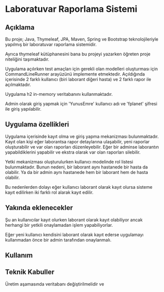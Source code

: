 # Laboratuvar Raporlama Sistemi

## Açıklama

Bu proje; Java, Thymeleaf,  JPA, Maven, Spring ve Bootstrap teknolojileriyle
yapılmış bir laboratuvar raporlama sistemidir.    

Ayrıca thymeleaf kütüphanesini bana bu projeyi yazarken öğreten proje niteliğini taşımaktadır.

Uygulama açılırken test amaçları için gerekli olan modelleri oluşturması için 
CommandLineRunner arayüzünü implemente etmektedir. Açıldığında içerisinde 2 farklı kullanıcı (biri laborant diğeri hasta)
ve 2 farklı rapor ile açılmaktadır.

Uygulama h2 in-memory veritabanını kullanmaktadır.

Admin olarak giriş yapmak için 'YunusEmre' kullanıcı adı ve 'fplanet' şifresi ile giriş yapılabilir.

## Uygulama özellikleri
Uygulama içerisinde kayıt olma ve giriş yapma mekanizması bulunmaktadır.
Kayıt olan kişi eğer laborantsa rapor detaylarına ulaşabilir, yeni raporlar oluşturabilir ve
var olan raporları düzenleyebilir. Eğer bir adminse laborantın yapabildiklerini yapabilir ve ekstra olarak
var olan raporları silebilir.  

Yetki mekanizması oluşturulurken kullanıcı modelinde rol listesi bulunmaktadır. 
Bunun nedeni, bir laborant aynı hastanede bir hasta da olabilir. Ya da bir admin
aynı hastanede hem bir laborant hem de hasta olabilir.  

Bu nedenlerden dolayı eğer kullanıcı laborant olarak kayıt olursa 
sisteme kayıt edilirken iki farklı rol alarak kayıt edilir.


## Yakında eklenecekler
Şu an kullanıcılar kayıt olurken laborant olarak kayıt olabiliyor ancak
herhangi bir yetkili onaylamadan işlem yapabiliyorlar.

Eğer yeni kullanıcı kendisini laborant olarak kayıt ederse 
uygulamayı kullanmadan önce bir admin tarafından onaylanmalı.

## Kullanım

## Teknik Kabuller
Üretim aşamasında veritabanı değiştirilmelidir ve 